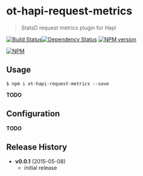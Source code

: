 # ot-hapi-request-metrics
> StatsD request metrics plugin for Hapi

[![Build Status](https://semaphoreci.com/api/v1/projects/2806c7f3-3e5b-4a33-a500-6dd385e08088/419236/badge.svg)](https://semaphoreci.com/ArnoldZokas/ot-hapi-request-metrics)[![Dependency Status](https://david-dm.org/ArnoldZokas/ot-hapi-request-metrics.svg)](https://david-dm.org/ArnoldZokas/ot-hapi-request-metrics) [![NPM version](https://badge.fury.io/js/ot-hapi-request-metrics.svg)](http://badge.fury.io/js/ot-hapi-request-metrics)

[![NPM](https://nodei.co/npm/ot-hapi-request-metrics.png?downloads=true&stars=true)](https://nodei.co/npm/ot-hapi-request-metrics)

## Usage
```
$ npm i ot-hapi-request-metrics --save
```

**TODO**

## Configuration
**TODO**

## Release History
- **v0.0.1** (2015-05-08)
    - initial release